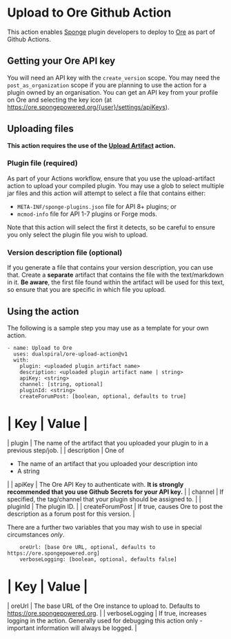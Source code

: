 # Upload to Ore Github Action

This action enables [Sponge](https://spongepowered.org/) plugin developers to deploy to [Ore](https://ore.spongepowered.org/) as part of Github Actions.

## Getting your Ore API key

You will need an API key with the `create_version` scope. You may need the `post_as_organization` scope if you are planning to use the action for a plugin owned by an organisation. You can get an API key from your profile on Ore and selecting the key icon (at https://ore.spongepowered.org/{user}/settings/apiKeys).

## Uploading files

**This action requires the use of the [Upload Artifact](https://github.com/actions/upload-artifact) action.**

### Plugin file (required)

As part of your Actions workflow, ensure that you use the upload-artifact action to upload your compiled plugin. You may use a glob to select multiple jar files and this action will attempt to select a file that contains either:

* `META-INF/sponge-plugins.json` file for API 8+ plugins; or
* `mcmod-info` file for API 1-7 plugins or Forge mods.

Note that this action will select the first it detects, so be careful to ensure you only select the plugin file you wish to upload.

### Version description file (optional)

If you generate a file that contains your version description, you can use that. Create a **separate** artifact that contains the file with the text/markdown in it. **Be aware**, the first file found within the artifact will be used for this text, so ensure that you are specific in which file you upload.
## Using the action

The following is a sample step you may use as a template for your own action.

```
- name: Upload to Ore
  uses: dualspiral/ore-upload-action@v1
  with:
    plugin: <uploaded plugin artifact name>
    description: <uploaded plugin artifact name | string>
    apiKey: <string>
    channel: [string, optional] 
    pluginId: <string>
    createForumPost: [boolean, optional, defaults to true]
```

| Key             | Value                                                                                                              |
========================================================================================================================================
| plugin          | The name of the artifact that you uploaded your plugin to in a previous step/job.                                  |
| description     | One of <ul><li>The name of an artifact that you uploaded your description into</li><li>A string</li></ul>          |
| apiKey          | The Ore API Key to authenticate with. **It is strongly recommended that you use Github Secrets for your API key.** |
| channel         | If specified, the tag/channel that your plugin should be assigned to.                                              |
| pluginId        | The plugin ID.                                                                                                     |
| createForumPost | If true, causes Ore to post the description as a forum post for this version.                                      |

There are a further two variables that you may wish to use in special circumstances _only_.

```
    oreUrl: [base Ore URL, optional, defaults to https://ore.spongepowered.org]
    verboseLogging: [boolean, optional, defaults false]
```

| Key             | Value                                                                                                                                  |
============================================================================================================================================================
| oreUrl          | The base URL of the Ore instance to upload to. Defaults to https://ore.spongepowered.org.                                              |
| verboseLogging  | If true, increases logging in the action. Generally used for debugging this action only - important information will always be logged. |

